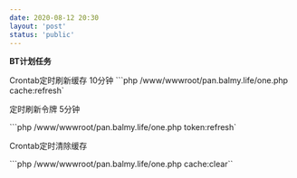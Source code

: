 ```yaml
---
date: 2020-08-12 20:30
layout: 'post'
status: 'public'
---
```


**BT计划任务**

Crontab定时刷新缓存 10分钟
```php /www/wwwroot/pan.balmy.life/one.php cache:refresh`

定时刷新令牌 5分钟

```php /www/wwwroot/pan.balmy.life/one.php token:refresh`

Crontab定时清除缓存

```php /www/wwwroot/pan.balmy.life/one.php cache:clear``
